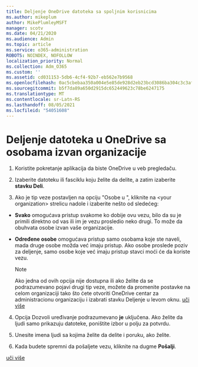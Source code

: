 ```yaml
---
title: Deljenje OneDrive datoteka sa spoljnim korisnicima
ms.author: mikeplum
author: MikePlumleyMSFT
manager: scotv
ms.date: 04/21/2020
ms.audience: Admin
ms.topic: article
ms.service: o365-administration
ROBOTS: NOINDEX, NOFOLLOW
localization_priority: Normal
ms.collection: Adm_O365
ms.custom: ''
ms.assetid: cd031153-5db6-4cf4-92b7-eb562e7b9568
ms.openlocfilehash: 0ac5cbebaa350a004e5e85de928d2eb23bcd3086ba304c3c3afdfa9c13e42188
ms.sourcegitcommit: b5f7da89a650d2915dc652449623c78be6247175
ms.translationtype: MT
ms.contentlocale: sr-Latn-RS
ms.lasthandoff: 08/05/2021
ms.locfileid: "54051608"
---
```

# <a name="share-files-in-onedrive-with-people-outside-your-organization"></a>Deljenje datoteka u OneDrive sa osobama izvan organizacije

1. Koristite pokretanje aplikacija da biste OneDrive u veb pregledaču. 
    
2. Izaberite datoteku ili fasciklu koju želite da delite, a zatim izaberite **stavku Deli**. 
    
3. Ako je tip veze postavljen na opciju "Osobe u ", kliknite na \<your organization\> strelicu nadole i izaberite nešto od sledećeg: 
    
  - **Svako** omogućava pristup svakome ko dobije ovu vezu, bilo da su je primili direktno od vas ili im je vezu prosledio neko drugi. To može da obuhvata osobe izvan vaše organizacije. 
    
  - **Određene osobe** omogućava pristup samo osobama koje ste naveli, mada druge osobe možda već imaju pristup. Ako osobe proslede poziv za deljenje, samo osobe koje već imaju pristup stavci moći će da koriste vezu. 
    
    > [!NOTE]
    > Ako jedna od ovih opcija nije dostupna ili ako želite da se podrazumevano pojavi drugi tip veze, možete da promenite postavke  na celom organizaciji tako što ćete otvoriti OneDrive centar za administracionu organizaciju i izabrati stavku Deljenje u levom oknu. [uči više](https://go.microsoft.com/fwlink/?linkid=871961)
  
4. Opcija Dozvoli uređivanje podrazumevano **je** uključena. Ako želite da ljudi samo prikazuju datoteke, poništite izbor u polju za potvrdu. 
    
5. Unesite imena ljudi sa kojima želite da delite i poruku, ako želite.
    
6. Kada budete spremni da pošaljete vezu, kliknite na dugme **Pošalji**. 
    
[uči više](https://go.microsoft.com/fwlink/?linkid=871861)
  

